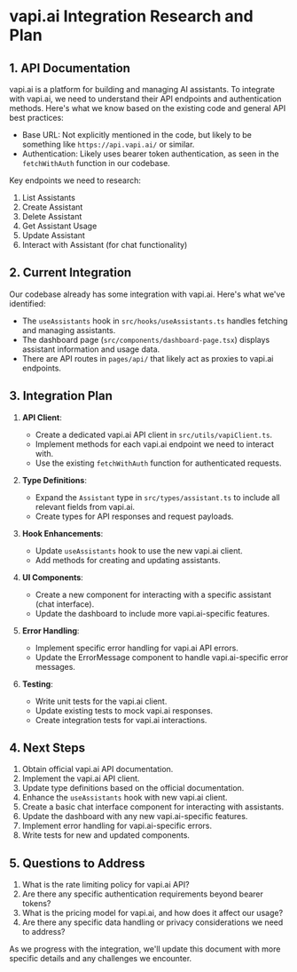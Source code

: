 # vapi.ai Integration Research and Plan

## 1. API Documentation

vapi.ai is a platform for building and managing AI assistants. To integrate with vapi.ai, we need to understand their API endpoints and authentication methods. Here's what we know based on the existing code and general API best practices:

- Base URL: Not explicitly mentioned in the code, but likely to be something like `https://api.vapi.ai/` or similar.
- Authentication: Likely uses bearer token authentication, as seen in the `fetchWithAuth` function in our codebase.

Key endpoints we need to research:

1. List Assistants
2. Create Assistant
3. Delete Assistant
4. Get Assistant Usage
5. Update Assistant
6. Interact with Assistant (for chat functionality)

## 2. Current Integration

Our codebase already has some integration with vapi.ai. Here's what we've identified:

- The `useAssistants` hook in `src/hooks/useAssistants.ts` handles fetching and managing assistants.
- The dashboard page (`src/components/dashboard-page.tsx`) displays assistant information and usage data.
- There are API routes in `pages/api/` that likely act as proxies to vapi.ai endpoints.

## 3. Integration Plan

1. **API Client**:
   - Create a dedicated vapi.ai API client in `src/utils/vapiClient.ts`.
   - Implement methods for each vapi.ai endpoint we need to interact with.
   - Use the existing `fetchWithAuth` function for authenticated requests.

2. **Type Definitions**:
   - Expand the `Assistant` type in `src/types/assistant.ts` to include all relevant fields from vapi.ai.
   - Create types for API responses and request payloads.

3. **Hook Enhancements**:
   - Update `useAssistants` hook to use the new vapi.ai client.
   - Add methods for creating and updating assistants.

4. **UI Components**:
   - Create a new component for interacting with a specific assistant (chat interface).
   - Update the dashboard to include more vapi.ai-specific features.

5. **Error Handling**:
   - Implement specific error handling for vapi.ai API errors.
   - Update the ErrorMessage component to handle vapi.ai-specific error messages.

6. **Testing**:
   - Write unit tests for the vapi.ai client.
   - Update existing tests to mock vapi.ai responses.
   - Create integration tests for vapi.ai interactions.

## 4. Next Steps

1. Obtain official vapi.ai API documentation.
2. Implement the vapi.ai API client.
3. Update type definitions based on the official documentation.
4. Enhance the `useAssistants` hook with new vapi.ai client.
5. Create a basic chat interface component for interacting with assistants.
6. Update the dashboard with any new vapi.ai-specific features.
7. Implement error handling for vapi.ai-specific errors.
8. Write tests for new and updated components.

## 5. Questions to Address

1. What is the rate limiting policy for vapi.ai API?
2. Are there any specific authentication requirements beyond bearer tokens?
3. What is the pricing model for vapi.ai, and how does it affect our usage?
4. Are there any specific data handling or privacy considerations we need to address?

As we progress with the integration, we'll update this document with more specific details and any challenges we encounter.